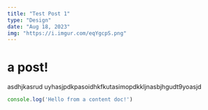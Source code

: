 ```yaml
---
title: "Test Post 1"
type: "Design"
date: "Aug 18, 2023"
img: "https://i.imgur.com/eqYgcpS.png"
---
```


# a post!

asdhjkasrud uyhasjpdkpasoidhkfkutasimopdkkljnasbjhgudt9yoasjd

```js
console.log('Hello from a content doc!')
```